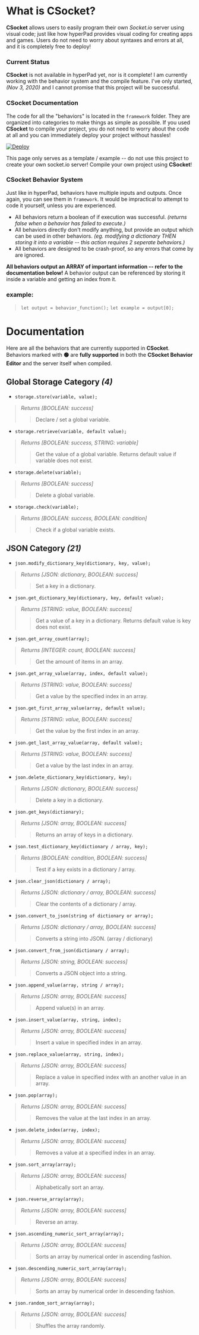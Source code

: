 # What is CSocket?
**CSocket** allows users to easily program their own *Socket.io* server using visual code; just like how hyperPad provides visual coding for creating apps and games. Users do not need to worry about syntaxes and errors at all, and it is completely free to deploy!

### Current Status
**CSocket** is not available in hyperPad yet, nor is it complete! I am currently working with the behavior system and the compile feature. I've only started, *(Nov 3, 2020)* and I cannot promise that this project will be successful.

### CSocket Documentation

The code for all the "behaviors" is located in the `framework` folder. They are organized into categories to make things as simple as possible. If you used **CSocket** to compile your project, you do not need to worry about the code at all and you can immediately deploy your project without hassles!

[![Deploy](https://www.herokucdn.com/deploy/button.png)](https://heroku.com/deploy?template=https://github.com/RXCodes/CSocket/)

This page only serves as a template / example -- do not use this project to create your own socket.io server! Compile your own project using **CSocket**!

### CSocket Behavior System
Just like in hyperPad, behaviors have multiple inputs and outputs. Once again, you can see them in `framework`. It would be impractical to attempt to code it yourself, unless you are experienced.

- All behaviors return a boolean of if execution was successful. *(returns false when a behavior has failed to execute.)*
- All behaviors directly don't modify anything, but provide an output which can be used in other behaviors. *(eg. modifying a dictionary THEN storing it into a variable -- this action requires 2 seperate behaviors.)*
- All behaviors are designed to be crash-proof, so any errors that come by are ignored.

**All behaviors output an ARRAY of important information -- refer to the documentation below!** A behavior output can be referenced by storing it inside a variable and getting an index from it.

### **example:**
> ``let output = behavior_function();``
> ``let example = output[0];``
# Documentation
Here are all the behaviors that are currently supported in **CSocket**. Behaviors marked with **🟢** are **fully supported** in both the **CSocket Behavior Editor** and the server itself when compiled.

## Global Storage Category *(4)*
- `storage.store(variable, value);`
> _Returns [BOOLEAN: success]_
>> Declare / set a global variable.
- `storage.retrieve(variable, default value);`
> _Returns [BOOLEAN: success, STRING: variable]_
>> Get the value of a global variable. Returns default value if variable does not exist.
- `storage.delete(variable);`
> _Returns [BOOLEAN: success]_
>> Delete a global variable.
- `storage.check(variable);`
> _Returns [BOOLEAN: success, BOOLEAN: condition]_
>> Check if a global variable exists.

## JSON Category *(21)*
- `json.modify_dictionary_key(dictionary, key, value);`
> _Returns [JSON: dictionary, BOOLEAN: success]_
>> Set a key in a dictionary.
- `json.get_dictionary_key(dictionary, key, default value);`
> _Returns [STRING: value, BOOLEAN: success]_
>> Get a value of a key in a dictionary. Returns default value is key does not exist.
- `json.get_array_count(array);`
> _Returns [INTEGER: count, BOOLEAN: success]_
>> Get the amount of items in an array.
- `json.get_array_value(array, index, default value);`
> _Returns [STRING: value, BOOLEAN: success]_
>> Get a value by the specified index in an array.
- `json.get_first_array_value(array, default value);`
> _Returns [STRING: value, BOOLEAN: success]_
>> Get the value by the first index in an array.
- `json.get_last_array_value(array, default value);`
> _Returns [STRING: value, BOOLEAN: success]_
>> Get a value by the last index in an array.
- `json.delete_dictionary_key(dictionary, key);`
> _Returns [JSON: dictionary, BOOLEAN: success]_
>> Delete a key in a dictionary.
- `json.get_keys(dictionary);`
> _Returns [JSON: array, BOOLEAN: success]_
>> Returns an array of keys in a dictionary.
- `json.test_dictionary_key(dictionary / array, key);`
> _Returns [BOOLEAN: condition, BOOLEAN: success]_
>> Test if a key exists in a dictionary / array.
- `json.clear_json(dictionary / array);`
> _Returns [JSON: dictionary / array, BOOLEAN: success]_
>> Clear the contents of a dictionary / array.
- `json.convert_to_json(string of dictionary or array);`
> _Returns [JSON: dictionary / array, BOOLEAN: success]_
>> Converts a string into JSON. (array / dictionary)
- `json.convert_from_json(dictionary / array);`
> _Returns [JSON: string, BOOLEAN: success]_
>> Converts a JSON object into a string.
- `json.append_value(array, string / array);`
> _Returns [JSON: array, BOOLEAN: success]_
>> Append value(s) in an array.
- `json.insert_value(array, string, index);`
> _Returns [JSON: array, BOOLEAN: success]_
>> Insert a value in specified index in an array.
- `json.replace_value(array, string, index);`
> _Returns [JSON: array, BOOLEAN: success]_
>> Replace a value in specified index with an another value in an array.
- `json.pop(array);`
> _Returns [JSON: array, BOOLEAN: success]_
>> Removes the value at the last index in an array.
- `json.delete_index(array, index);`
> _Returns [JSON: array, BOOLEAN: success]_
>> Removes a value at a specified index in an array.
- `json.sort_array(array);`
> _Returns [JSON: array, BOOLEAN: success]_
>> Alphabetically sort an array.
- `json.reverse_array(array);`
> _Returns [JSON: array, BOOLEAN: success]_
>> Reverse an array.
- `json.ascending_numeric_sort_array(array);`
> _Returns [JSON: array, BOOLEAN: success]_
>> Sorts an array by numerical order in ascending fashion.
- `json.descending_numeric_sort_array(array);`
> _Returns [JSON: array, BOOLEAN: success]_
>> Sorts an array by numerical order in descending fashion.
- `json.random_sort_array(array);`
> _Returns [JSON: array, BOOLEAN: success]_
>> Shuffles the array randomly.
